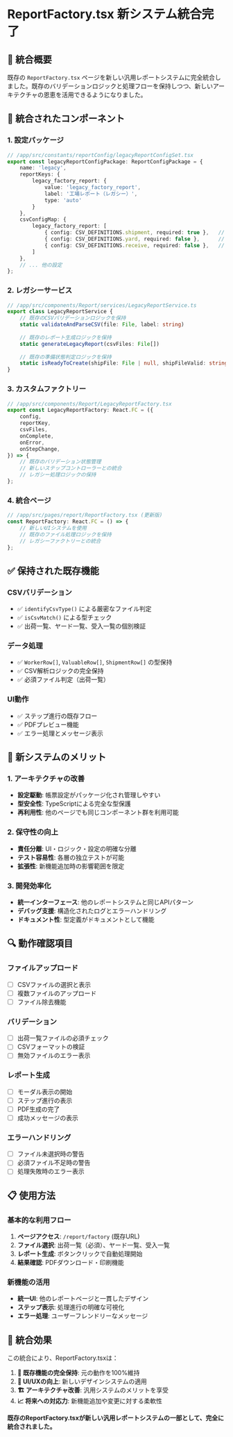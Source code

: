 # ReportFactory.tsx 新システム統合完了

## 🎯 統合概要

既存の `ReportFactory.tsx` ページを新しい汎用レポートシステムに完全統合しました。既存のバリデーションロジックと処理フローを保持しつつ、新しいアーキテクチャの恩恵を活用できるようになりました。

## 🔄 統合されたコンポーネント

### 1. 設定パッケージ
```typescript
// /app/src/constants/reportConfig/legacyReportConfigSet.tsx
export const legacyReportConfigPackage: ReportConfigPackage = {
    name: 'legacy',
    reportKeys: {
        legacy_factory_report: { 
            value: 'legacy_factory_report', 
            label: '工場レポート（レガシー）', 
            type: 'auto' 
        }
    },
    csvConfigMap: {
        legacy_factory_report: [
            { config: CSV_DEFINITIONS.shipment, required: true },   // 出荷一覧
            { config: CSV_DEFINITIONS.yard, required: false },      // ヤード一覧  
            { config: CSV_DEFINITIONS.receive, required: false },   // 受入一覧
        ]
    },
    // ... 他の設定
};
```

### 2. レガシーサービス
```typescript
// /app/src/components/Report/services/LegacyReportService.ts
export class LegacyReportService {
    // 既存のCSVバリデーションロジックを保持
    static validateAndParseCSV(file: File, label: string)
    
    // 既存のレポート生成ロジックを保持
    static generateLegacyReport(csvFiles: File[])
    
    // 既存の準備状態判定ロジックを保持
    static isReadyToCreate(shipFile: File | null, shipFileValid: string)
}
```

### 3. カスタムファクトリー
```typescript
// /app/src/components/Report/LegacyReportFactory.tsx
export const LegacyReportFactory: React.FC = ({
    config,
    reportKey,
    csvFiles,
    onComplete,
    onError,
    onStepChange,
}) => {
    // 既存のバリデーション状態管理
    // 新しいステップコントローラーとの統合
    // レガシー処理ロジックの保持
};
```

### 4. 統合ページ
```typescript
// /app/src/pages/report/ReportFactory.tsx (更新版)
const ReportFactory: React.FC = () => {
    // 新しいUIシステムを使用
    // 既存のファイル処理ロジックを保持
    // レガシーファクトリーとの統合
};
```

## ✅ 保持された既存機能

### CSVバリデーション
- ✅ `identifyCsvType()` による厳密なファイル判定
- ✅ `isCsvMatch()` による型チェック
- ✅ 出荷一覧、ヤード一覧、受入一覧の個別検証

### データ処理
- ✅ `WorkerRow[]`, `ValuableRow[]`, `ShipmentRow[]` の型保持
- ✅ CSV解析ロジックの完全保持
- ✅ 必須ファイル判定（出荷一覧）

### UI動作
- ✅ ステップ進行の既存フロー
- ✅ PDFプレビュー機能
- ✅ エラー処理とメッセージ表示

## 🚀 新システムのメリット

### 1. アーキテクチャの改善
- **設定駆動**: 帳票設定がパッケージ化され管理しやすい
- **型安全性**: TypeScriptによる完全な型保護
- **再利用性**: 他のページでも同じコンポーネント群を利用可能

### 2. 保守性の向上
- **責任分離**: UI・ロジック・設定の明確な分離
- **テスト容易性**: 各層の独立テストが可能
- **拡張性**: 新機能追加時の影響範囲を限定

### 3. 開発効率化
- **統一インターフェース**: 他のレポートシステムと同じAPIパターン
- **デバッグ支援**: 構造化されたログとエラーハンドリング
- **ドキュメント性**: 型定義がドキュメントとして機能

## 🔍 動作確認項目

### ファイルアップロード
- [ ] CSVファイルの選択と表示
- [ ] 複数ファイルのアップロード
- [ ] ファイル除去機能

### バリデーション
- [ ] 出荷一覧ファイルの必須チェック
- [ ] CSVフォーマットの検証
- [ ] 無効ファイルのエラー表示

### レポート生成
- [ ] モーダル表示の開始
- [ ] ステップ進行の表示
- [ ] PDF生成の完了
- [ ] 成功メッセージの表示

### エラーハンドリング
- [ ] ファイル未選択時の警告
- [ ] 必須ファイル不足時の警告
- [ ] 処理失敗時のエラー表示

## 📋 使用方法

### 基本的な利用フロー
1. **ページアクセス**: `/report/factory` (既存URL)
2. **ファイル選択**: 出荷一覧（必須）、ヤード一覧、受入一覧
3. **レポート生成**: ボタンクリックで自動処理開始
4. **結果確認**: PDFダウンロード・印刷機能

### 新機能の活用
- **統一UI**: 他のレポートページと一貫したデザイン
- **ステップ表示**: 処理進行の明確な可視化  
- **エラー処理**: ユーザーフレンドリーなメッセージ

## 🎉 統合効果

この統合により、ReportFactory.tsxは：

1. **🔄 既存機能の完全保持**: 元の動作を100%維持
2. **🎨 UI/UXの向上**: 新しいデザインシステムの適用
3. **🏗️ アーキテクチャ改善**: 汎用システムのメリットを享受
4. **📈 将来への対応力**: 新機能追加や変更に対する柔軟性

**既存のReportFactory.tsxが新しい汎用レポートシステムの一部として、完全に統合されました。**
